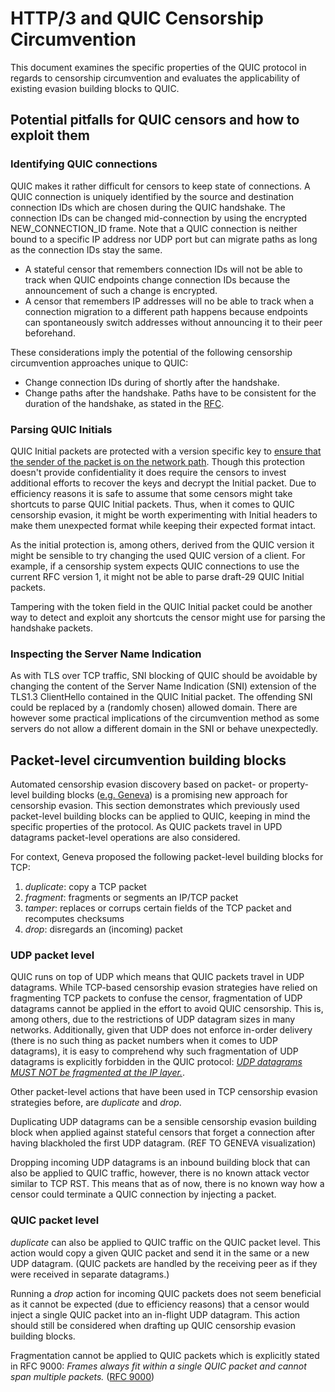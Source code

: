 # HTTP/3 and QUIC Censorship Circumvention

This document examines the specific properties of the QUIC protocol in regards to censorship circumvention and evaluates the applicability of existing evasion building blocks to QUIC.

## Potential pitfalls for QUIC censors and how to exploit them

### Identifying QUIC connections
QUIC makes it rather difficult for censors to keep state of connections.
A QUIC connection is uniquely identified by the source and destination connection IDs which are chosen during the QUIC handshake. The connection IDs can be changed mid-connection by using the encrypted NEW_CONNECTION_ID frame. Note that a QUIC connection is neither bound to a specific IP address nor UDP port but can migrate paths as long as the connection IDs stay the same.
- A stateful censor that remembers connection IDs will not be able to track when QUIC endpoints change connection IDs because the announcement of such a change is encrypted. 
- A censor that remembers IP addresses will no be able to track when a connection migration to a different path happens because endpoints can spontaneously switch addresses without announcing it to their peer beforehand.

These considerations imply the potential of the following censorship circumvention approaches unique to QUIC:
- Change connection IDs during of shortly after the handshake.
- Change paths after the handshake. Paths have to be consistent for the duration of the handshake, as stated in the [RFC](https://www.rfc-editor.org/rfc/rfc9000.html#name-connection-migration).

### Parsing QUIC Initials
QUIC Initial packets are protected with a version specific key to [ensure that the sender of the packet is on the network path](https://www.rfc-editor.org/rfc/rfc9000.html#name-protected-packets). Though this protection doesn't provide confidentiality it does require the censors to invest additional efforts to recover the keys and decrypt the Initial packet. Due to efficiency reasons it is safe to assume that some censors might take shortcuts to parse QUIC Initial packets. Thus, when it comes to QUIC censorship evasion, it might be worth experimenting with Initial headers to make them unexpected format while keeping their expected format intact.<br/>

As the initial protection is, among others, derived from the QUIC version it might be sensible to try changing the used QUIC version of a client. For example, if a censorship system expects QUIC connections to use the current RFC version 1, it might not be able to parse draft-29 QUIC Initial packets.<br/>

Tampering with the token field in the QUIC Initial packet could be another way to detect and exploit any shortcuts the censor might use for parsing the handshake packets.

### Inspecting the Server Name Indication
As with TLS over TCP traffic, SNI blocking of QUIC should be avoidable by changing the content of the Server Name Indication (SNI) extension of the TLS1.3 ClientHello contained in the QUIC Initial packet. The offending SNI could be replaced by a (randomly chosen) allowed domain. There are however some practical implications of the circumvention method as some servers do not allow a different domain in the SNI or behave unexpectedly.

## Packet-level circumvention building blocks
Automated censorship evasion discovery based on packet- or property-level building blocks ([e.g. Geneva](https://geneva.cs.umd.edu/papers/geneva_ccs19.pdf)) is a promising new approach for censorship evasion.
This section demonstrates which previously used packet-level building blocks can be applied to QUIC, keeping in mind the specific properties of the protocol. As QUIC packets travel in UPD datagrams packet-level operations are also considered.<br/>

For context, Geneva proposed the following packet-level building blocks for TCP:
1. *duplicate*: copy a TCP packet
2. *fragment*: fragments or segments an IP/TCP packet
3. *tamper*: replaces or corrups certain fields of the TCP packet and recomputes checksums 
4. *drop*: disregards an (incoming) packet

### UDP packet level
QUIC runs on top of UDP which means that QUIC packets travel in UDP datagrams. 
While TCP-based censorship evasion strategies have relied on fragmenting TCP packets to confuse the censor, fragmentation of UDP datagrams cannot be applied in the effort to avoid QUIC censorship. This is, among others, due to the restrictions of UDP datagram sizes in many networks. Additionally, given that UDP does not enforce in-order delivery (there is no such thing as packet numbers when it comes to UDP datagrams), it is easy to comprehend why such fragmentation of UDP datagrams is explicitly forbidden in the QUIC protocol: [*UDP datagrams MUST NOT be fragmented at the IP layer.*](https://www.rfc-editor.org/rfc/rfc9000.html#name-datagram-size). <br/>

Other packet-level actions that have been used in TCP censorship evasion strategies before, are *duplicate* and *drop*. <br/>

Duplicating UDP datagrams can be a sensible censorship evasion building block when applied against stateful censors that forget a connection after having blackholed the first UDP datagram. (REF TO GENEVA visualization) <br/>

Dropping incoming UDP datagrams is an inbound building block that can also be applied to QUIC traffic, however, there is no known attack vector similar to TCP RST. This means that as of now, there is no known way how a censor could terminate a QUIC connection by injecting a packet. <br/>

### QUIC packet level
*duplicate* can also be applied to QUIC traffic on the QUIC packet level. This action would copy a given QUIC packet and send it in the same or a new UDP datagram. (QUIC packets are handled by the receiving peer as if they were received in separate datagrams.) <br/>

Running a *drop* action for incoming QUIC packets does not seem beneficial as it cannot be expected (due to efficiency reasons) that a censor would inject a single QUIC packet into an in-flight UDP datagram. This action should still be considered when drafting up QUIC censorship evasion building blocks.<br/>

Fragmentation cannot be applied to QUIC packets which is explicitly stated in RFC 9000: *Frames always fit within a single QUIC packet and cannot span multiple packets.* ([RFC 9000](https://www.rfc-editor.org/rfc/rfc9000.html#name-frames-and-frame-types))

